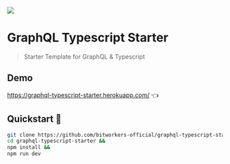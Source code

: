 ![](https://badges.renovateapi.com/github/bitworkers-official/graphql-typescript-starter)
# GraphQL Typescript Starter
> Starter Template for GraphQL & Typescript 

## Demo 
https://graphql-typescript-starter.herokuapp.com/ 👈

## Quickstart 🚀

```bash
git clone https://github.com/bitworkers-official/graphql-typescript-starter &&
cd graphql-typescript-starter &&
npm install &&
npm run dev
```
